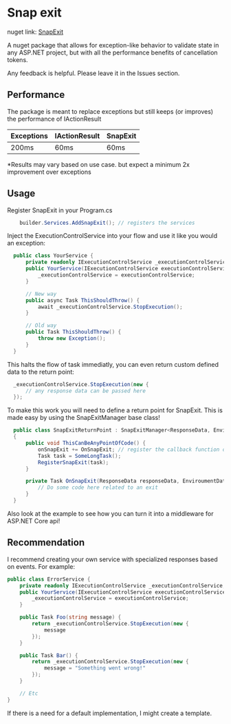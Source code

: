 
# Snap exit
nuget link: [SnapExit](https://www.nuget.org/packages/SnapExit/)

A nuget package that allows for exception-like behavior to validate state in any ASP.NET project, but with all the performance benefits of cancellation tokens.

Any feedback is helpful. Please leave it in the Issues section.

## Performance
The package is meant to replace exceptions but still keeps (or improves) the performance of IActionResult

| Exceptions | IActionResult | SnapExit |
|------------|---------------|----------|
| 200ms      | 60ms          | 60ms     |

*Results may vary based on use case. but expect a minimum 2x improvement over exceptions 
## Usage

Register SnapExit in your Program.cs

```csharp
    builder.Services.AddSnapExit(); // registers the services
```

Inject the ExecutionControlService into your flow and use it like you would an exception:

```csharp
  public class YourService {
      private readonly IExecutionControlService _executionControlService;
      public YourService(IExecutionControlService executionControlService) {
          _executionControlService = executionControlService;
      }

      // New way
      public async Task ThisShouldThrow() {
          await _executionControlService.StopExecution();
      }

      // Old way
      public Task ThisShouldThrow() {
          throw new Exception();
      }
  }
```

This halts the flow of task immediatly, you can even return custom defined data to the return point:
```csharp
  _executionControlService.StopExecution(new {
      // any response data can be passed here
  });
```

To make this work you will need to define a return point for SnapExit. This is made easy by using the SnapExitManager base class!
```csharp
  public class SnapExitReturnPoint : SnapExitManager<ResponseData, EnviroumentData> // the generics are to be implemented by you
  {
      public void ThisCanBeAnyPointOfCode() {
          onSnapExit += OnSnapExit; // register the callback function or use the virtual protected callback
          Task task = SomeLongTask();
          RegisterSnapExit(task);
      }

      private Task OnSnapExit(ResponseData responseData, EnviroumentData enviroumentData) { // response and enviroument is data passed at error time and register time
          // Do some code here related to an exit
      }
  }
```

Also look at the example to see how you can turn it into a middleware for ASP.NET Core api!

## Recommendation

I recommend creating your own service with specialized responses based on events.
For example:

```csharp
public class ErrorService {
    private readonly IExecutionControlService _executionControlService;
    public YourService(IExecutionControlService executionControlService) {
        _executionControlService = executionControlService;
    }

    public Task Foo(string message) {
        return _executionControlService.StopExecution(new {
            message
        });
    }

    public Task Bar() {
        return _executionControlService.StopExecution(new {
            message = "Something went wrong!"
        });
    }

    // Etc
}
```

If there is a need for a default implementation, I might create a template.
